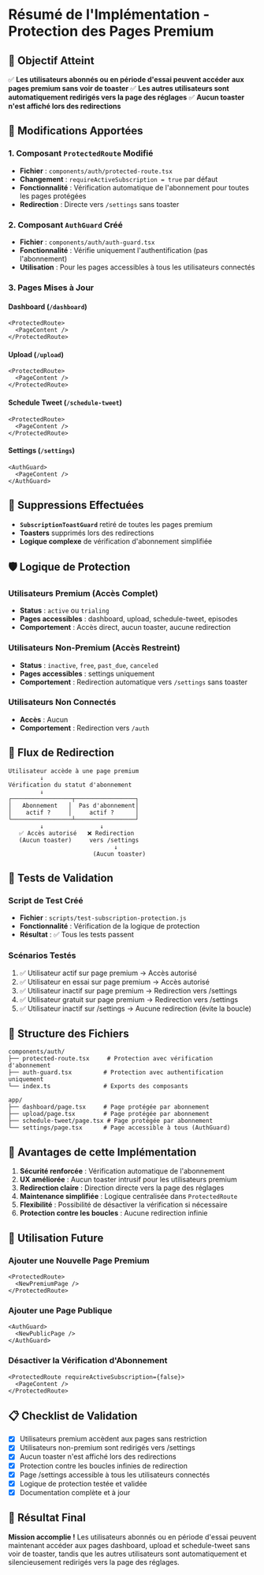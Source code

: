 # Résumé de l'Implémentation - Protection des Pages Premium

## 🎯 Objectif Atteint

✅ **Les utilisateurs abonnés ou en période d'essai peuvent accéder aux pages premium sans voir de toaster**
✅ **Les autres utilisateurs sont automatiquement redirigés vers la page des réglages**
✅ **Aucun toaster n'est affiché lors des redirections**

## 🔧 Modifications Apportées

### 1. Composant `ProtectedRoute` Modifié
- **Fichier** : `components/auth/protected-route.tsx`
- **Changement** : `requireActiveSubscription = true` par défaut
- **Fonctionnalité** : Vérification automatique de l'abonnement pour toutes les pages protégées
- **Redirection** : Directe vers `/settings` sans toaster

### 2. Composant `AuthGuard` Créé
- **Fichier** : `components/auth/auth-guard.tsx`
- **Fonctionnalité** : Vérifie uniquement l'authentification (pas l'abonnement)
- **Utilisation** : Pour les pages accessibles à tous les utilisateurs connectés

### 3. Pages Mises à Jour

#### Dashboard (`/dashboard`)
```tsx
<ProtectedRoute>
  <PageContent />
</ProtectedRoute>
```

#### Upload (`/upload`)
```tsx
<ProtectedRoute>
  <PageContent />
</ProtectedRoute>
```

#### Schedule Tweet (`/schedule-tweet`)
```tsx
<ProtectedRoute>
  <PageContent />
</ProtectedRoute>
```

#### Settings (`/settings`)
```tsx
<AuthGuard>
  <PageContent />
</AuthGuard>
```

## 🚫 Suppressions Effectuées

- **`SubscriptionToastGuard`** retiré de toutes les pages premium
- **Toasters** supprimés lors des redirections
- **Logique complexe** de vérification d'abonnement simplifiée

## 🛡️ Logique de Protection

### Utilisateurs Premium (Accès Complet)
- **Status** : `active` ou `trialing`
- **Pages accessibles** : dashboard, upload, schedule-tweet, episodes
- **Comportement** : Accès direct, aucun toaster, aucune redirection

### Utilisateurs Non-Premium (Accès Restreint)
- **Status** : `inactive`, `free`, `past_due`, `canceled`
- **Pages accessibles** : settings uniquement
- **Comportement** : Redirection automatique vers `/settings` sans toaster

### Utilisateurs Non Connectés
- **Accès** : Aucun
- **Comportement** : Redirection vers `/auth`

## 🔄 Flux de Redirection

```
Utilisateur accède à une page premium
         ↓
Vérification du statut d'abonnement
         ↓
┌─────────────────┬─────────────────┐
│   Abonnement   │  Pas d'abonnement│
│    actif ?     │     actif ?      │
└─────────────────┴─────────────────┘
         ↓                ↓
   ✅ Accès autorisé   ❌ Redirection
   (Aucun toaster)     vers /settings
                              ↓
                        (Aucun toaster)
```

## 🧪 Tests de Validation

### Script de Test Créé
- **Fichier** : `scripts/test-subscription-protection.js`
- **Fonctionnalité** : Vérification de la logique de protection
- **Résultat** : ✅ Tous les tests passent

### Scénarios Testés
1. ✅ Utilisateur actif sur page premium → Accès autorisé
2. ✅ Utilisateur en essai sur page premium → Accès autorisé
3. ✅ Utilisateur inactif sur page premium → Redirection vers /settings
4. ✅ Utilisateur gratuit sur page premium → Redirection vers /settings
5. ✅ Utilisateur inactif sur /settings → Aucune redirection (évite la boucle)

## 📁 Structure des Fichiers

```
components/auth/
├── protected-route.tsx     # Protection avec vérification d'abonnement
├── auth-guard.tsx         # Protection avec authentification uniquement
└── index.ts               # Exports des composants

app/
├── dashboard/page.tsx     # Page protégée par abonnement
├── upload/page.tsx        # Page protégée par abonnement
├── schedule-tweet/page.tsx # Page protégée par abonnement
└── settings/page.tsx      # Page accessible à tous (AuthGuard)
```

## 🎉 Avantages de cette Implémentation

1. **Sécurité renforcée** : Vérification automatique de l'abonnement
2. **UX améliorée** : Aucun toaster intrusif pour les utilisateurs premium
3. **Redirection claire** : Direction directe vers la page des réglages
4. **Maintenance simplifiée** : Logique centralisée dans `ProtectedRoute`
5. **Flexibilité** : Possibilité de désactiver la vérification si nécessaire
6. **Protection contre les boucles** : Aucune redirection infinie

## 🚀 Utilisation Future

### Ajouter une Nouvelle Page Premium
```tsx
<ProtectedRoute>
  <NewPremiumPage />
</ProtectedRoute>
```

### Ajouter une Page Publique
```tsx
<AuthGuard>
  <NewPublicPage />
</AuthGuard>
```

### Désactiver la Vérification d'Abonnement
```tsx
<ProtectedRoute requireActiveSubscription={false}>
  <PageContent />
</ProtectedRoute>
```

## 📋 Checklist de Validation

- [x] Utilisateurs premium accèdent aux pages sans restriction
- [x] Utilisateurs non-premium sont redirigés vers /settings
- [x] Aucun toaster n'est affiché lors des redirections
- [x] Protection contre les boucles infinies de redirection
- [x] Page /settings accessible à tous les utilisateurs connectés
- [x] Logique de protection testée et validée
- [x] Documentation complète et à jour

## 🎯 Résultat Final

**Mission accomplie !** Les utilisateurs abonnés ou en période d'essai peuvent maintenant accéder aux pages dashboard, upload et schedule-tweet sans voir de toaster, tandis que les autres utilisateurs sont automatiquement et silencieusement redirigés vers la page des réglages.
